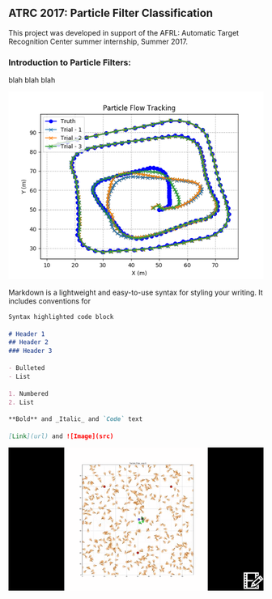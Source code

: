## ATRC 2017: Particle Filter Classification

This project was developed in support of the AFRL: Automatic Target Recognition Center summer internship, Summer 2017. 

### Introduction to Particle Filters: 

blah blah blah


![testing](PFTrack.png)


Markdown is a lightweight and easy-to-use syntax for styling your writing. It includes conventions for

```markdown
Syntax highlighted code block

# Header 1
## Header 2
### Header 3

- Bulleted
- List

1. Numbered
2. List

**Bold** and _Italic_ and `Code` text

[Link](url) and ![Image](src)
```

![GIF](ParticleFilterTracking.gif)
